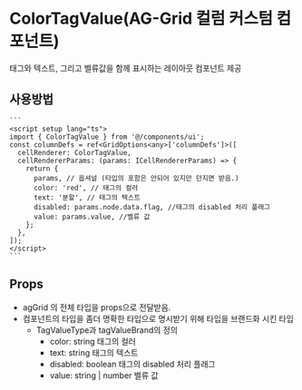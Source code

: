 # ColorTagValue(AG-Grid 컬럼 커스텀 컴포넌트)
태그와 텍스트, 그리고 벨류값을 함께 표시하는 레이아웃 컴포넌트 제공

## 사용방법
    ```
    <script setup lang="ts">
    import { ColorTagValue } from '@/components/ui';
    const columnDefs = ref<GridOptions<any>['columnDefs']>([
      cellRenderer: ColorTagValue,
      cellRendererParams: (params: ICellRendererParams) => {
        return {
          params, // 옵셔널 (타입의 포함은 안되어 있지만 던지면 받음.)
          color: 'red', // 태그의 컬러
          text: '분할', // 태그의 텍스트
          disabled: params.node.data.flag, //태그의 disabled 처리 플래그
          value: params.value, //벨류 값
        };
      },
    ]);
    </script>
    ```
## Props
  - agGrid <ICellRendererParams> 의 전체 타입을 props으로 전달받음.
  - 컴포넌트의 타입을 좀더 명확한 타입으로 명시받기 위해 타입을 브랜드화 시킨 타입
    - TagValueType과 tagValueBrand의 정의
      - color: string 태그의 컬러
      - text: string 태그의 텍스트
      - disabled: boolean 태그의 disabled 처리 플래그
      - value: string | number 벨류 값